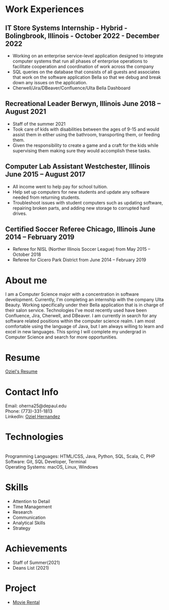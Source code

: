 <h1> Work Experiences </h1>
  <h2>IT Store Systems Internship - Hybrid - Bolingbrook, Illinois - October 2022 - December 2022 </h2>
  <p>
    <ul>
      <li>
        Working on an enterprise service-level application designed to integrate computer
        systems that run all phases of enterprise operations to facilitate cooperation
        and coordination of work across the company
      </li>
      <li>
        SQL queries on the database that consists of all guests and associates that work on
        the software application Bella so that we debug and break down any issues on
        the application.
      </li>
      <li>
        Cherwell/Jira/DBeaver/Confluence/Ulta Bella Dashboard
      </li>
    </ul>
  </p>
  <h2>Recreational Leader Berwyn, Illinois June 2018 – August 2021</h2>
  <p>
  <ul>
    <li>
      Staff of the summer 2021
    </li>
    <li>
      Took care of kids with disabilities between the ages of 9-15 and would assist them in
      either using the bathroom, transporting them, or feeding them.
    </li>
    <li>
      Given the responsibility to create a game and a craft for the kids while supervising
      them making sure they would accomplish these tasks.
    </li>
  </ul>
  </p>
  <h2>Computer Lab Assistant Westchester, Illinois June 2015 – August 2017</h2>
  <p>
  <ul>
    <li>
      All income went to help pay for school tuition.
    </li>
    <li>
      Help set up computers for new students and update any software needed from returning
      students.
    </li>
    <li>
      Troubleshoot issues with student computers such as updating software, repairing
      broken parts, and adding new storage to corrupted hard drives.
    </li>
  </ul>
  </p>
  <h2>Certified Soccer Referee Chicago, Illinois June 2014 – February 2019</h2>
  <p>
  <ul>
    <li>
      Referee for NISL (Norther Illinois Soccer League) from May 2015 – October 2018
    </li>
    <li>
      Referee for Cicero Park District from June 2014 – February 2019
    </li>
  </ul>
  </p>
  <h1>About me </h1>
  <p>
    I am a Computer Science major with a concentration in software development. Currently, I'm completing
    an internship with the company Ulta Beauty. Working specifically under their Bella application that is
    in charge of their salon service. Technologies I've most recently used have been Confluence,
    Jira, Cherwell, and DBeaver. I am currently in search for any software related positions within
    the computer science realm. I am most comfortable using the language of Java, but I am always willing
    to learn and excel in new languages. This spring I will complete my undergrad in Computer Science
    and search for more opportunities.
  </p>
  <h1>Resume</h1>
  <a href="/Resume_OzielH.pdf">Oziel's Resume</a>
  <h1>Contact Info</h1>
  <p>
       Email: oherna25@depaul.edu
       <br>
       Phone: (773)-331-1813
       <br>
       LinkedIn: <a href="https://www.linkedin.com/in/oziel-hernandez/">Oziel Hernandez</a>
  </p>
  <h1>Technologies</h1>
    <p>
      <br>
        Programming Languages: HTML/CSS, Java, Python, SQL, Scala, C, PHP
      <br>
        Software: Git, SQL Developer, Terminal
      <br>
        Operating Systems: macOS, Linux, Windows
    </p>
  <h1>Skills</h1>
    <p>
      <ul>
        <li>
          Attention to Detail
        </li>
        <li>
          Time Management
        </li>
        <li>
          Research
        </li>
        <li>
          Communication
        </li>
        <li>
          Analytical Skills
        </li>
        <li>
          Strategy
        </li>
      </ul>
    </p>
  <h1>Achievements</h1>
    <p>
      <ul>
        <li>
          Staff of Summer(2021)
        </li>
        <li>
          Deans List (2021)
        </li>
      </ul>
    </p>
   <h1> Project </h1>
    <ul>
      <li>
        <a href="https://github.com/ozziebot/MovieRental">Movie Rental</a>
      </li>
    </ul>
      

<!--
**ozziebot/ozziebot** is a ✨ _special_ ✨ repository because its `README.md` (this file) appears on your GitHub profile.

Here are some ideas to get you started:

- 🔭 I’m currently working on ...
- 🌱 I’m currently learning ...
- 👯 I’m looking to collaborate on ...
- 🤔 I’m looking for help with ...
- 💬 Ask me about ...
- 📫 How to reach me: ...
- 😄 Pronouns: ...
- ⚡ Fun fact: ...
-->
